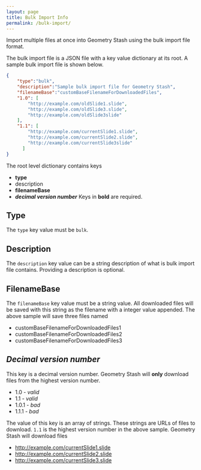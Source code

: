 ```yaml
---
layout: page
title: Bulk Import Info
permalink: /bulk-import/
---
```


Import multiple files at once into Geometry Stash using the bulk import file format. 

The bulk import file is a JSON file with a key value dictionary at its root. A sample bulk import file is shown below.

```json
{
  	"type":"bulk",
    "description":"Sample bulk import file for Geometry Stash",
    "filenameBase":"customBaseFilenameForDownloadedFiles",
    "1.0": [
        "http://example.com/oldSlide1.slide",
        "http://example.com/oldSlide3.slide",
        "http://example.com/oldSlide3slide"
    ],
    "1.1": [
        "http://example.com/currentSlide1.slide",
        "http://example.com/currentSlide2.slide",
        "http://example.com/currentSlide3slide"
      ]
}
```

The root level dictionary contains keys
  * **type**
  * description
  * **filenameBase**
  * ***decimal version number***
Keys in **bold** are required.

Type
------

The `type` key value must be `bulk`.

Description
------

The `description` key value can be a string description of what is bulk import file contains. Providing a description is optional. 

FilenameBase
------

The `filenameBase` key value must be a string value. All downloaded files will be saved with this string as the filename with a integer value appended. The above sample will save three files named
  * customBaseFilenameForDownloadedFiles1
  * customBaseFilenameForDownloadedFiles2
  * customBaseFilenameForDownloadedFiles3

*Decimal version number*
------

This key is a decimal version number. Geometry Stash will **only** download files from the highest version number. 
  * 1.0 - *valid*
  * 1.1 - *valid*
  * 1.0.1 - *bad*
  * 1.1.1 - *bad*

The value of this key is an array of strings. These strings are URLs of files to download.
`1.1` is the highest version number in the above sample. Geometry Stash will download files
  * http://example.com/currentSlide1.slide
  * http://example.com/currentSlide2.slide
  * http://example.com/currentSlide3.slide
